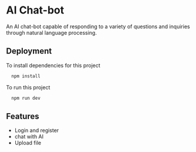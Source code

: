 
# AI Chat-bot

An AI chat-bot capable of responding to a variety of questions and inquiries through natural language processing.


## Deployment

To install dependencies for this project

```bash
  npm install
```

To run this project

```bash
  npm run dev
```


## Features

- Login and register
- chat with AI
- Upload file


